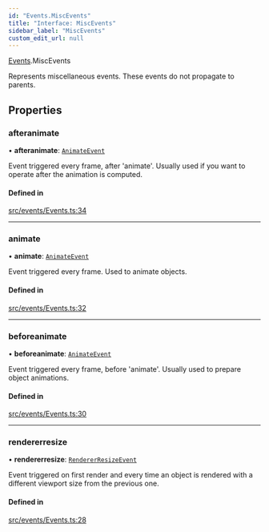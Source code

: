 ```yaml
---
id: "Events.MiscEvents"
title: "Interface: MiscEvents"
sidebar_label: "MiscEvents"
custom_edit_url: null
---
```


[Events](../namespaces/Events.md).MiscEvents

Represents miscellaneous events. These events do not propagate to parents.

## Properties

### afteranimate

• **afteranimate**: [`AnimateEvent`](Events.AnimateEvent.md)

Event triggered every frame, after 'animate'. Usually used if you want to operate after the animation is computed.

#### Defined in

[src/events/Events.ts:34](https://github.com/agargaro/three.ez/blob/16c77a5/src/events/Events.ts#L34)

___

### animate

• **animate**: [`AnimateEvent`](Events.AnimateEvent.md)

Event triggered every frame. Used to animate objects.

#### Defined in

[src/events/Events.ts:32](https://github.com/agargaro/three.ez/blob/16c77a5/src/events/Events.ts#L32)

___

### beforeanimate

• **beforeanimate**: [`AnimateEvent`](Events.AnimateEvent.md)

Event triggered every frame, before 'animate'. Usually used to prepare object animations.

#### Defined in

[src/events/Events.ts:30](https://github.com/agargaro/three.ez/blob/16c77a5/src/events/Events.ts#L30)

___

### rendererresize

• **rendererresize**: [`RendererResizeEvent`](Events.RendererResizeEvent.md)

Event triggered on first render and every time an object is rendered with a different viewport size from the previous one.

#### Defined in

[src/events/Events.ts:28](https://github.com/agargaro/three.ez/blob/16c77a5/src/events/Events.ts#L28)

